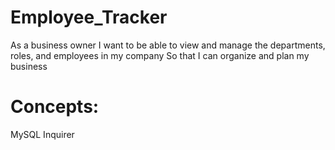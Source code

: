 # Employee_Tracker

As a business owner
I want to be able to view and manage the departments, roles, and employees in my company
So that I can organize and plan my business


# Concepts:
MySQL
Inquirer

